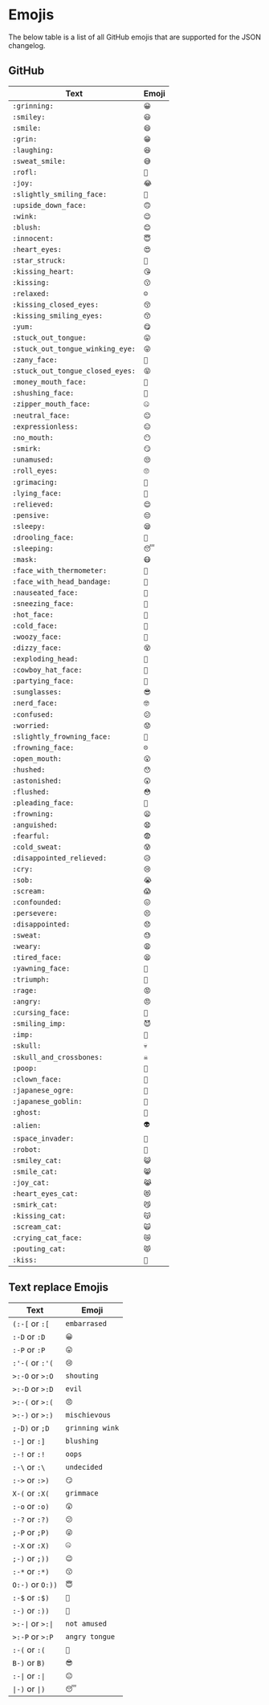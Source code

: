 # Emojis
The below table is a list of all GitHub emojis that are supported for the JSON changelog.

## GitHub
| Text                             | Emoji |
| - | - |
| `:grinning:`                     | `😀` |
| `:smiley:`                       | `😃` |
| `:smile:`                        | `😄` |
| `:grin:`                         | `😁` |
| `:laughing:`                     | `😆` |
| `:sweat_smile:`                  | `😅` |
| `:rofl:`                         | `🤣` |
| `:joy:`                          | `😂` |
| `:slightly_smiling_face:`        | `🙂` |
| `:upside_down_face:`             | `🙃` |
| `:wink:`                         | `😉` |
| `:blush:`                        | `😊` |
| `:innocent:`                     | `😇` |
| `:heart_eyes:`                   | `😍` |
| `:star_struck:`                  | `🤩` |
| `:kissing_heart:`                | `😘` |
| `:kissing:`                      | `😗` |
| `:relaxed:`                      | `☺️` |
| `:kissing_closed_eyes:`          | `😚` |
| `:kissing_smiling_eyes:`         | `😙` |
| `:yum:`                          | `😋` |
| `:stuck_out_tongue:`             | `😛` |
| `:stuck_out_tongue_winking_eye:` | `😜` |
| `:zany_face:`                    | `🤪` |
| `:stuck_out_tongue_closed_eyes:` | `😝` |
| `:money_mouth_face:`             | `🤑` |
| `:shushing_face:`                | `🤫` |
| `:zipper_mouth_face:`            | `🤐` |
| `:neutral_face:`                 | `😐` |
| `:expressionless:`               | `😑` |
| `:no_mouth:`                     | `😶` |
| `:smirk:`                        | `😏` |
| `:unamused:`                     | `😒` |
| `:roll_eyes:`                    | `🙄` |
| `:grimacing:`                    | `😬` |
| `:lying_face:`                   | `🤥` |
| `:relieved:`                     | `😌` |
| `:pensive:`                      | `😔` |
| `:sleepy:`                       | `😪` |
| `:drooling_face:`                | `🤤` |
| `:sleeping:`                     | `😴` |
| `:mask:`                         | `😷` |
| `:face_with_thermometer:`        | `🤒` |
| `:face_with_head_bandage:`       | `🤕` |
| `:nauseated_face:`               | `🤢` |
| `:sneezing_face:`                | `🤧` |
| `:hot_face:`                     | `🥵` |
| `:cold_face:`                    | `🥶` |
| `:woozy_face:`                   | `🥴` |
| `:dizzy_face:`                   | `😵` |
| `:exploding_head:`               | `🤯` |
| `:cowboy_hat_face:`              | `🤠` |
| `:partying_face:`                | `🥳` |
| `:sunglasses:`                   | `😎` |
| `:nerd_face:`                    | `🤓` |
| `:confused:`                     | `😕` |
| `:worried:`                      | `😟` |
| `:slightly_frowning_face:`       | `🙁` |
| `:frowning_face:`                | `☹️` |
| `:open_mouth:`                   | `😮` |
| `:hushed:`                       | `😯` |
| `:astonished:`                   | `😲` |
| `:flushed:`                      | `😳` |
| `:pleading_face:`                | `🥺` |
| `:frowning:`                     | `😦` |
| `:anguished:`                    | `😧` |
| `:fearful:`                      | `😨` |
| `:cold_sweat:`                   | `😰` |
| `:disappointed_relieved:`        | `😥` |
| `:cry:`                          | `😢` |
| `:sob:`                          | `😭` |
| `:scream:`                       | `😱` |
| `:confounded:`                   | `😖` |
| `:persevere:`                    | `😣` |
| `:disappointed:`                 | `😞` |
| `:sweat:`                        | `😓` |
| `:weary:`                        | `😩` |
| `:tired_face:`                   | `😫` |
| `:yawning_face:`                 | `🥱` |
| `:triumph:`                      | `😤` |
| `:rage:`                         | `😡` |
| `:angry:`                        | `😠` |
| `:cursing_face:`                 | `🤬` |
| `:smiling_imp:`                  | `😈` |
| `:imp:`                          | `👿` |
| `:skull:`                        | `💀` |
| `:skull_and_crossbones:`         | `☠️` |
| `:poop:`                         | `💩` |
| `:clown_face:`                   | `🤡` |
| `:japanese_ogre:`                | `👹` |
| `:japanese_goblin:`              | `👺` |
| `:ghost:`                        | `👻` |
| `:alien:`                        | `👽` |
| `:space_invader:`                | `👾` |
| `:robot:`                        | `🤖` |
| `:smiley_cat:`                   | `😺` |
| `:smile_cat:`                    | `😸` |
| `:joy_cat:`                      | `😹` |
| `:heart_eyes_cat:`               | `😻` |
| `:smirk_cat:`                    | `😼` |
| `:kissing_cat:`                  | `😽` |
| `:scream_cat:`                   | `🙀` |
| `:crying_cat_face:`              | `😿` |
| `:pouting_cat:`                  | `😾` |
| `:kiss:`                         | `💋` |

## Text replace Emojis
| Text              | Emoji           |
| - | - |
| `(:-[` or `:[`    | `embarrased`    |
| `:-D` or `:D`     | `😀`           |
| `:-P` or `:P`     | `😛`           |
| `:'-(` or `:'(`   | `😢`           |
| `>:-O` or `>:O`   | `shouting`     |
| `>:-D` or `>:D`   | `evil`         |
| `>:-(` or `>:(`   | `😠`           |
| `>:-)` or `>:)`   | `mischievous`   |
| `;-D)` or `;D`    | `grinning wink` |
| `:-]` or `:]`     | `blushing`      |
| `:-!` or `:!`     | `oops`          |
| `:-\` or `:\`     | `undecided`     |
| `:->` or `:>)`    | `😏`           |
| `X-(` or `:X(`    | `grimmace`      |
| `:-o` or `:o)`    | `😲`           |
| `:-?` or `:?)`    | `😕`           |
| `;-P` or `;P)`    | `😜`           |
| `:-X` or `:X)`    | `🤐`           |
| `;-)` or `;))`    | `😉`           |
| `:-*` or `:*)`    | `😗`           |
| `O:-)` or `O:))`  | `😇`           |
| `:-$` or `:$)`    | `🤑`           |
| `:-)` or `:))`    | `🙂`           |
| `>:-\|` or `>:\|` | `not amused`   |
| `>:-P` or `>:P`   | `angry tongue` |
| `:-(` or `:(`     | `🙁`           |
| `B-)` or `B)`     | `😎`           |
| `:-\|` or `:\|`   | `😐`           |
| `\|-)` or `\|)`   | `😴`           |